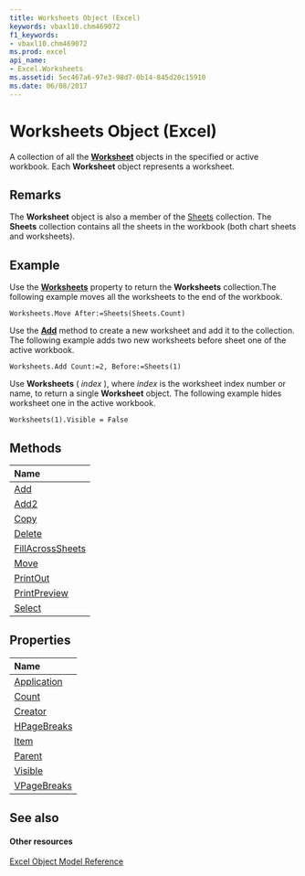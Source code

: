 ```yaml
---
title: Worksheets Object (Excel)
keywords: vbaxl10.chm469072
f1_keywords:
- vbaxl10.chm469072
ms.prod: excel
api_name:
- Excel.Worksheets
ms.assetid: 5ec467a6-97e3-98d7-0b14-845d20c15910
ms.date: 06/08/2017
---
```



# Worksheets Object (Excel)

A collection of all the  **[Worksheet](Excel.Worksheet.md)** objects in the specified or active workbook. Each **Worksheet** object represents a worksheet.

## Remarks

The  **Worksheet** object is also a member of the [Sheets](Excel.Sheets.md) collection. The **Sheets** collection contains all the sheets in the workbook (both chart sheets and worksheets).

## Example

Use the  **[Worksheets](Excel.Workbook.Worksheets.md)** property to return the **Worksheets** collection.The following example moves all the worksheets to the end of the workbook.

```
Worksheets.Move After:=Sheets(Sheets.Count)
```

Use the  **[Add](Excel.Worksheets.Add.md)** method to create a new worksheet and add it to the collection. The following example adds two new worksheets before sheet one of the active workbook.

```
Worksheets.Add Count:=2, Before:=Sheets(1)
```

Use  **Worksheets** ( _index_ ), where _index_ is the worksheet index number or name, to return a single **Worksheet** object. The following example hides worksheet one in the active workbook.

```
Worksheets(1).Visible = False
```
## Methods

|**Name**|
|:-----|
|[Add](Excel.Worksheets.Add.md)|
|[Add2](Excel.worksheets.add2.md)|
|[Copy](Excel.Worksheets.Copy.md)|
|[Delete](Excel.Worksheets.Delete.md)|
|[FillAcrossSheets](Excel.Worksheets.FillAcrossSheets.md)|
|[Move](Excel.Worksheets.Move.md)|
|[PrintOut](Excel.Worksheets.PrintOut.md)|
|[PrintPreview](Excel.Worksheets.PrintPreview.md)|
|[Select](Excel.Worksheets.Select.md)|

## Properties

|**Name**|
|:-----|
|[Application](Excel.Worksheets.Application.md)|
|[Count](Excel.Worksheets.Count.md)|
|[Creator](Excel.Worksheets.Creator.md)|
|[HPageBreaks](Excel.Worksheets.HPageBreaks.md)|
|[Item](Excel.Worksheets.Item.md)|
|[Parent](Excel.Worksheets.Parent.md)|
|[Visible](Excel.Worksheets.Visible.md)|
|[VPageBreaks](worksheets-vpagebreaks-property-excel.md)|

## See also

#### Other resources

[Excel Object Model Reference](http://msdn.microsoft.com/library/11ea8598-8a20-92d5-f98b-0da04263bf2c%28Office.15%29.aspx)
